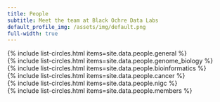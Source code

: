 ```yaml
---
title: People
subtitle: Meet the team at Black Ochre Data Labs
default_profile_img: /assets/img/default.png
full-width: true
---
```

<html>
<style>

 .grid { 
  display: grid;
  grid-template-columns: repeat(4, 300px);
  grid-auto-rows: minmax(300px, auto);
  max-width: 1200px;
  margin: auto;
  gap: 10px;
  word-break: normal;
  align-content: space-evenly;
  justify-items: center;
 }

</style>
<body>
<main class="grid">
{% include list-circles.html items=site.data.people.general %}
 </main>
 <main class="grid">
{% include list-circles.html items=site.data.people.genome_biology %}
  </main>
 <main class="grid">
{% include list-circles.html items=site.data.people.bioinformatics %}
  </main>
 <main class="grid">
{% include list-circles.html items=site.data.people.cancer %}
  </main>
 <main class="grid">
{% include list-circles.html items=site.data.people.nigc %}
  </main>
 <main class="grid">
{% include list-circles.html items=site.data.people.members %}
</main>
 </body>
</html>
